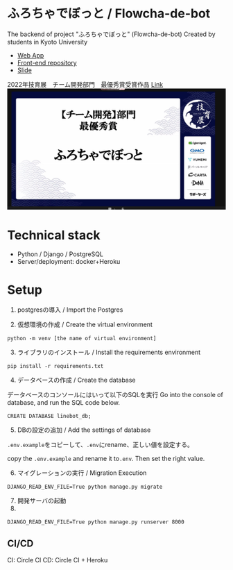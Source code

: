 # ふろちゃでぼっと / Flowcha-de-bot
The backend of project "ふろちゃでぼっと" (Flowcha-de-bot)
Created by students in Kyoto University

- [Web App](https://debot.vercel.app/ )
- [Front-end repository](https://github.com/yuta-ike/line-bot-maker-front)
- [Slide](https://docs.google.com/presentation/d/1ppaFRecLssDuJEaxndWJUHQG2cfsEdfi/edit#slide=id.p1)

2022年技育展　チーム開発部門　最優秀賞受賞作品
[Link](https://twitter.com/geek_pjt/status/1573209783695704064?s=20&t=iXZBz2nIl9heLGwwUnLmsg)
![image1](https://github.com/xiaogeamadeus/linebot_backend2/blob/master/docs/Geek%20Ten.jpeg)

# Technical stack

- Python / Django / PostgreSQL
- Server/deployment: docker+Heroku

# Setup

1. postgresの導入 / Import the Postgres

2. 仮想環境の作成 / Create the virtual environment

```
python -m venv [the name of virtual environment]
```

3. ライブラリのインストール / Install the requirements environment 

```
pip install -r requirements.txt
```

4. データベースの作成 / Create the database

データベースのコンソールにはいって以下のSQLを実行
Go into the console of database, and run the SQL code below.

```
CREATE DATABASE linebot_db;
```

5. DBの設定の追加 / Add the settings of database


`.env.example`をコピーして、`.env`にrename、正しい値を設定する。

copy the `.env.example` and rename it to`.env`. Then set the right value.


6. マイグレーションの実行 / Migration Execution

```
DJANGO_READ_ENV_FILE=True python manage.py migrate
```

7. 開発サーバの起動
8. 
```
DJANGO_READ_ENV_FILE=True python manage.py runserver 8000
```

## CI/CD
CI: Circle CI
CD: Circle CI + Heroku
